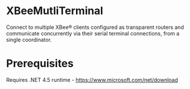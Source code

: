 # XBeeMutliTerminal
Connect to multiple XBee® clients configured as transparent routers and communicate concurrently via their serial terminal connections, from a single coordinator.

# Prerequisites
Requires .NET 4.5 runtime - https://www.microsoft.com/net/download
